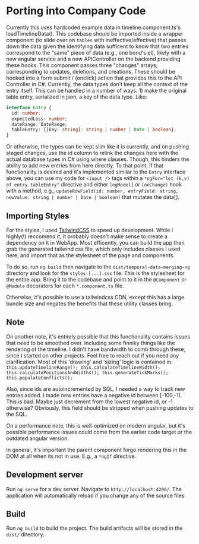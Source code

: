 # Porting into Company Code
Currently this uses hardcoded example data in timeline.component.ts's loadTimelineData(). This codebase should be imported inside a wrapper component (to slide over on `tables` with ineffective/effective) that passes down the data given the identifying data sufficent to know that two entries correspond to the "same" piece of data (e.g., one bond's el), likely with a new angular service and a new APIController on the backend providing these hooks. This component passes three "changes" arrays, corresponding to updates, deletions, and creations. These should be hooked into a form submit / (onclick) action that provides this to the API Controller in C#. Currently, the data types don't keep all the context of the entry itself. This can be handled in a number of ways: 1) make the original table entry, serialized in json, a key of the data type. Like:
```ts
interface Entry {
  id: number;
  expectedLoss: number;
  dateRange: DateRange;
  tableEntry: {[key: string]: string | number | Date | boolean};
}
```
Or otherwise, the types can be kept slim like it is currently, and on pushing staged changes, use the id column to relink the changes here with the actual database types in C# using where clauses. Though, this hinders the ability to add new entries from here directly. To that point, if that functionality is desired and it's implemented similar to the `Entry` interface above, you can use my code for `<input />` tags within a `*ngFor="let (k,v) of entry.tableEntry"` directive and either `[ngModel]` or `(onChange)` hook with a method, e.g., `updateRowField(id: number, entryField: string, newValue: string | number | Date | boolean)` that mutates the data[].

## Importing Styles
For the styles, I used [TailwindCSS](https://tailwindcss.com/) to speed up development. While I highly(!) reccomend it, it probably doesn't make sense to create a dependency on it in WebApp. Most efficently, you can build the app then grab the generated tailwind css file, which only includes classes I used here, and import that as the stylesheet of the page and components. 

To do so, run `ng build` then navigate to the `dist/temporal-data-merging-ng` directory and look for the `styles-[...].css` file. This is the stylesheet for the entire app. Bring it to the codebase and point to it in the `@Component` or `@Module` decorators for each `*.component.ts` file.

Otherwise, it's possible to use a tailwindcss CDN, except this has a large bundle size and negates the benefits that these utility classes bring. 

## Note
On another note, it's entirely possible that this functionality contains issues that need to be smoothed over. Including some finniky things like the rendering of the timeline. I didn't have bandwidth to comb through these, since I started on other projects. Feel free to reach out if you need any clarification. Most of this 'drawing' and 'sizing' logic is contained in: ```this.updateTimelineRange();
    this.calculateTimelineWidth();
    this.calculatePositionsAndWidths();
    this.generateTickMarks();
    this.populateConflicts();```

Also, since ids are autoincremented by SQL, I needed a way to track new entries added. I made new entries have a negative id between [-100,-1). This is bad. Maybe just decrement from the lowest negative id, or -1 otherwise? Obviously, this field should be stripped when pushing updates to the SQL.

On a performance note, this is well-optimized on modern angular, but it's possible performance issues could come from the earlier code target or the outdated angular version. 

In general, it's important the parent component forgo rendering this in the DOM at all when its not in use. E.g., a `*ngIf` directive.


## Development server

Run `ng serve` for a dev server. Navigate to `http://localhost:4200/`. The application will automatically reload if you change any of the source files.

## Build

Run `ng build` to build the project. The build artifacts will be stored in the `dist/` directory.
